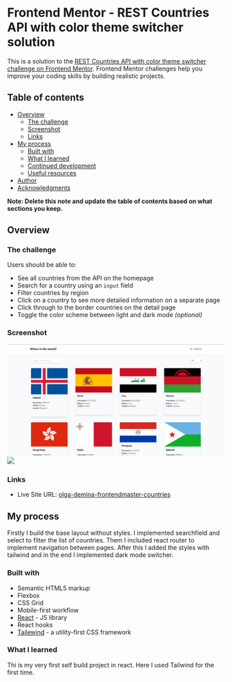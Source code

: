# Frontend Mentor - REST Countries API with color theme switcher solution

This is a solution to the [REST Countries API with color theme switcher challenge on Frontend Mentor](https://www.frontendmentor.io/challenges/rest-countries-api-with-color-theme-switcher-5cacc469fec04111f7b848ca). Frontend Mentor challenges help you improve your coding skills by building realistic projects.

## Table of contents

- [Overview](#overview)
  - [The challenge](#the-challenge)
  - [Screenshot](#screenshot)
  - [Links](#links)
- [My process](#my-process)
  - [Built with](#built-with)
  - [What I learned](#what-i-learned)
  - [Continued development](#continued-development)
  - [Useful resources](#useful-resources)
- [Author](#author)
- [Acknowledgments](#acknowledgments)

**Note: Delete this note and update the table of contents based on what sections you keep.**

## Overview

### The challenge

Users should be able to:

- See all countries from the API on the homepage
- Search for a country using an `input` field
- Filter countries by region
- Click on a country to see more detailed information on a separate page
- Click through to the border countries on the detail page
- Toggle the color scheme between light and dark mode _(optional)_

### Screenshot

![](./countries-list.png)
![](./country-details.jpg)

### Links

- Live Site URL: [olga-demina-frontendmaster-countries](https://olga-demina-frontendmaster-countries.netlify.app)

## My process
Firstly I build the base layout without styles.
I implemented searchfield and select to filter the list of countries.
Them I included react router to implement navigation between pages.
After this I added the styles with tailwind and in the end I implemented dark mode switcher.

### Built with

- Semantic HTML5 markup
- Flexbox
- CSS Grid
- Mobile-first workflow
- [React](https://reactjs.org/) - JS library
- React hooks
- [Tailewind](https://tailwindcss.com/) - a utility-first CSS framework 


### What I learned

Thi is my very first self build project in react. Here I used Tailwind for the first time. 




